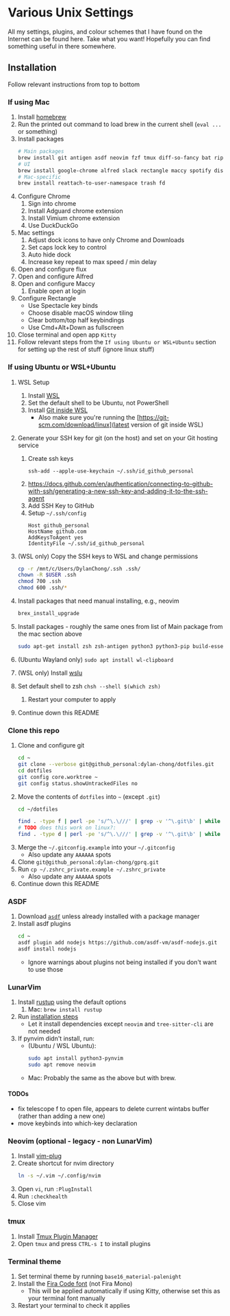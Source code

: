 # Various Unix Settings

All my settings, plugins, and colour schemes that I have found on the Internet
can be found here. Take what you want! Hopefully you can find something useful
in there somewhere.

## Installation

Follow relevant instructions from top to bottom

### If using Mac

1. Install [homebrew](https://brew.sh)
1. Run the printed out command to load brew in the current shell (`eval ...` or
   something)
1. Install packages
    ```bash
    # Main packages
    brew install git antigen asdf neovim fzf tmux diff-so-fancy bat ripgrep entr bottom lf
    # UI
    brew install google-chrome alfred slack rectangle maccy spotify discord kitty raycast
    # Mac-specific
    brew install reattach-to-user-namespace trash fd
    ```
1. Configure Chrome
    1. Sign into chrome
    1. Install Adguard chrome extension
    1. Install Vimium chrome extension
    1. Use DuckDuckGo
1. Mac settings
    1. Adjust dock icons to have only Chrome and Downloads
    1. Set caps lock key to control
    1. Auto hide dock
    1. Increase key repeat to max speed / min delay
1. Open and configure flux
1. Open and configure Alfred
1. Open and configure Maccy
    1. Enable open at login
1. Configure Rectangle
    - Use Spectacle key binds
    - Choose disable macOS window tiling
    - Clear bottom/top half keybindings
    - Use Cmd+Alt+Down as fullscreen
1. Close terminal and open app `Kitty`
1. Follow relevant steps from the `If using Ubuntu or WSL+Ubuntu` section for setting up the rest of stuff (ignore linux stuff)

### If using Ubuntu or WSL+Ubuntu

1. WSL Setup
   1. Install [WSL](https://ubuntu.com/tutorials/install-ubuntu-on-wsl2-on-windows-11-with-gui-support#1-overview>)
   1. Set the default shell to be Ubuntu, not PowerShell
   1. Install [Git inside WSL](https://learn.microsoft.com/en-us/windows/wsl/tutorials/wsl-git)
       - Also make sure you're running the [https://git-scm.com/download/linux](latest version of git inside WSL) 
1. Generate your SSH key for git (on the host) and set on your Git hosting service
   1. Create ssh keys
       ```
       ssh-add --apple-use-keychain ~/.ssh/id_github_personal
       ```
   1. https://docs.github.com/en/authentication/connecting-to-github-with-ssh/generating-a-new-ssh-key-and-adding-it-to-the-ssh-agent 
   1. Add SSH Key to GitHub
   1. Setup `~/.ssh/config`
       ```
       Host github_personal
       HostName github.com
       AddKeysToAgent yes
       IdentityFile ~/.ssh/id_github_personal
       ```
1. (WSL only) Copy the SSH keys to WSL and change permissions
    ```bash
    cp -r /mnt/c/Users/DylanChong/.ssh .ssh/
    chown -R $USER .ssh
    chmod 700 .ssh
    chmod 600 .ssh/*
    ```
1. Install packages that need manual installing, e.g., neovim
    ```bash
    brex_install_upgrade
    ```

1. Install packages - roughly the same ones from list of Main package from the mac section above
    ```bash
    sudo apt-get install zsh zsh-antigen python3 python3-pip build-essential bat lf tmux ripgrep fd-find
    ```
1. (Ubuntu Wayland only) `sudo apt install wl-clipboard`
1. (WSL only) Install [wslu](https://wslutiliti.es/wslu/install.html)
1. Set default shell to zsh `chsh --shell $(which zsh)`
    1. Restart your computer to apply
1. Continue down this README

### Clone this repo

1. Clone and configure git
    ```bash
    cd ~
    git clone --verbose git@github_personal:dylan-chong/dotfiles.git     
    cd dotfiles
    git config core.worktree ~
    git config status.showUntrackedFiles no
    ```
1. Move the contents of `dotfiles` into `~` (except `.git`)
    ```bash
    cd ~/dotfiles

    find . -type f | perl -pe 's/^\.\///' | grep -v '^\.git\b' | while read file; do mv "$file" "$HOME/$file"; done
    # TODO does this work on linux?:
    find . -type d | perl -pe 's/^\.\///' | grep -v '^\.git\b' | while read file; do mv "$file" "$HOME/$file"; done
    ```
1. Merge the `~/.gitconfig.example` into your `~/.gitconfig`
    - Also update any `AAAAAA` spots
1. Clone `git@github_personal:dylan-chong/gprq.git`
1. Run `cp ~/.zshrc_private.example ~/.zshrc_private`
    - Also update any `AAAAAA` spots
1. Continue down this README

### ASDF

1. Download [`asdf`](https://asdf-vm.com/guide/getting-started.html#_2-download-asdf)
    unless already installed with a package manager
1. Install asdf plugins
    ```bash
    cd ~
    asdf plugin add nodejs https://github.com/asdf-vm/asdf-nodejs.git
    asdf install nodejs
    ```
    - Ignore warnings about plugins not being installed if you don't want to use those

### LunarVim

1. Install [rustup](https://www.rust-lang.org/tools/install) using the default options
    1. Mac: `brew install rustup`
1. Run [installation steps](https://www.lunarvim.org/docs/installation)
    - Let it install dependencies except `neovim` and `tree-sitter-cli` are not needed
1.  If pynvim didn't install, run:
    - (Ubuntu / WSL Ubuntu):
        ```bash
        sudo apt install python3-pynvim
        sudo apt remove neovim
        ```
    - Mac: Probably the same as the above but with brew.

#### TODOs

- fix telescope <space>f to open file, appears to delete current wintabs buffer (rather than adding a new one)
- move keybinds into which-key declaration

### Neovim (optional - legacy - non LunarVim)

1. Install [vim-plug](https://github.com/junegunn/vim-plug#neovim)
1. Create shortcut for nvim directory
    ```bash
    ln -s ~/.vim ~/.config/nvim
    ```
1. Open `vi`, run `:PlugInstall`
1. Run `:checkhealth`
1. Close vim

### tmux

1. Install [Tmux Plugin Manager](https://github.com/tmux-plugins/tpm#installation)
1. Open `tmux` and press `CTRL-s I` to install plugins

### Terminal theme

1. Set terminal theme by running `base16_material-palenight`
1. Install the [Fira Code font](https://www.nerdfonts.com/font-downloads) (not Fira Mono)
    - This will be applied automatically if using Kitty, otherwise set this as your terminal font manually
1. Restart your terminal to check it applies
